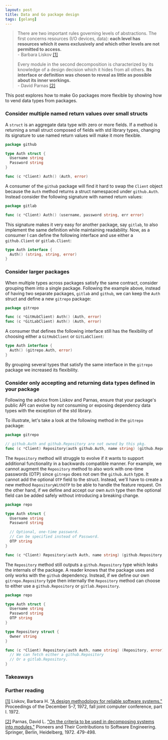 ```yaml
---
layout: post
title: Data and Go package design
tags: [golang]
---
```

> There are two important rules governing levels of abstractions. The first concerns resources (I/O devices, data): **each level has resources which it owns exclusively and which other levels are not permitted to access.**    
\- Barbara Liskov [[1]](#1)  
>
>
> Every module in the second decomposition is characterized by its knowledge of a design decision
which it hides from all others. **Its interface or definition was chosen to reveal as little as possible about its inner workings.**  
\- David Parnas [[2]](#2)


This post explores how to make Go packages more flexible by showing how to vend data types from packages.

### Consider multiple named return values over small structs
 
A `struct` is an aggregate data type with zero or more fields. If a method is returning a small struct composed of fields with std library types, changing its signature to use named return values will make it more flexible. 

```go
package github

type Auth struct {
  Username string
  Password string
}

func (c *Client) Auth() (Auth, error)
```
A consumer of the `github` package will find it hard to swap the `Client` object because the `Auth` method returns a struct namespaced under `github.Auth`. Instead consider the following signature with named return values:

```go
package gitlab

func (c *Client) Auth() (username, password string, err error)
```
This signature makes it very easy for another package, say `gitlab`, to also implement the same definition while maintaining readability. Now, as a consumer I can define the following interface and use either a `github.Client` or `gitlab.Client`:
```go
type Auth interface {
  Auth() (string, string, error)
}
```

### Consider larger packages
When multiple types across packages satisfy the same contract, consider grouping them into a single package. Following the example above, instead of having two separate packages, `gitlab` and `github`, we can keep the `Auth` struct and define a new `gitrepo` package:
```go
package gitrepo

func (c *GitHubClient) Auth() (Auth, error)
func (c *GitLabClient) Auth() (Auth, error)
```
A consumer that defines the following interface still has the flexibility of choosing either a `GitHubClient` or `GitLabClient`:
```go
type Auth interface { 
  Auth() (gitrepo.Auth, error) 
}
```
By grouping several types that satisfy the same interface in the `gitrepo` package we increased its flexibility.

### Consider only accepting and returning data types defined in your package
Following the advice from Liskov and Parnas, ensure that your package's public API can evolve by _not_ consuming or exposing dependency data types with the exception of the std library.   

To illustrate, let's take a look at the following method in the `gitrepo` package:

```go
package gitrepo

// github.Auth and github.Repository are not owned by this pkg.
func (c *Client) Repository(auth github.Auth, name string) (github.Repository, error) 
```
The `Repository` method will struggle to evolve if it wants to support additional functionality in a backwards compatible manner.
For example, we cannot augment the `Repository` method to also work with one-time passwords (OTP) since `gitrepo` does not own the `github.Auth` type. It cannot add the optional `OTP` field to the struct. Instead, we'll have to create a new method `RepositoryWithOTP` to be able to handle the feature request. On the other hand, if we define and accept our own `Auth` type then the optional field can be added safely without introducing a breaking change.

```go
package repo

type Auth struct {
  Username string
  Password string

  // Optional, one-time password.
  // Can be specified instead of Password.
  OTP string 
}

func (c *Client) Repository(auth Auth, name string) (github.Repository, error)
```

The `Repository` method still outputs a `github.Repository` type which leaks the internals of the package. 
A reader knows that the package uses and only works with the `github` dependency. Instead, if we define our own
`gitrepo.Repository` type then internally the `Repository` method can choose to either use a `github.Repository` or `gitlab.Repository`.

```go
package repo

type Auth struct {
  Username string
  Password string
  OTP string
}

type Repository struct {
  Owner string
}

func (c *Client) Repository(auth Auth, name string) (Repository, error) {
  // We can fetch either a github.Repository
  // Or a gitlab.Repository.
}
```
### Takeaways


### Further reading

<span id="1">[[1]](#1)</span> Liskov, Barbara H. ["A design methodology for reliable software systems."](https://pdfs.semanticscholar.org/d420/c8b473a23b80241fd7c90757becb59b1136c.pdf) Proceedings of the December 5-7, 1972, fall joint computer conference, part I. 1972. 

<span id="2">[[2]](#2)</span> Parnas, David L. ["On the criteria to be used in decomposing systems into modules."](https://apps.dtic.mil/sti/pdfs/AD0773837.pdf) Pioneers and Their Contributions to Software Engineering. Springer, Berlin, Heidelberg, 1972. 479-498.